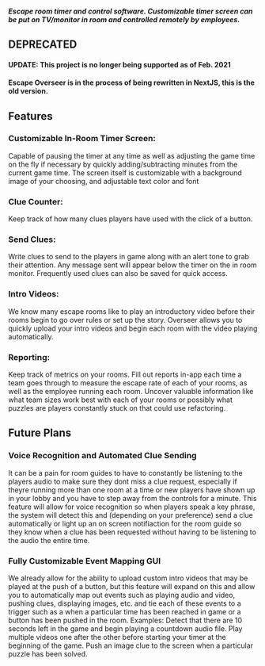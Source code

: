 ##### Escape room timer and control software. Customizable timer screen can be put on TV/monitor in room and controlled remotely by employees.

## DEPRECATED
#### UPDATE: This project is no longer being supported as of Feb. 2021
#### Escape Overseer is in the process of being rewritten in NextJS, this is the old version.

## Features
### Customizable In-Room Timer Screen: 
Capable of pausing the timer at any time as well as adjusting the game time on the fly if necessary by quickly adding/subtracting minutes from the current game time. The screen itself is customizable with a background image of your choosing, and adjustable text color and font 

### Clue Counter: 
Keep track of how many clues players have used with the click of a button.

### Send Clues: 
Write clues to send to the players in game along with an alert tone to grab their attention. Any message sent will appear below the timer on the in room monitor. Frequently used clues can also be saved for quick access.

### Intro Videos: 
We know many escape rooms like to play an introductory video before their rooms begin to go over rules or set up the story. Overseer allows you to quickly upload your intro videos and begin each room with the video playing automatically.

### Reporting: 
Keep track of metrics on your rooms. Fill out reports in-app each time a team goes through to measure the escape rate of each of your rooms, as well as the employee running each room. Uncover valuable information like what team sizes work best with each of your rooms or possibly what puzzles are players constantly stuck on that could use refactoring.

## Future Plans

### Voice Recognition and Automated Clue Sending
It can be a pain for room guides to have to constantly be listening to the players audio to make sure they dont miss a clue request, especially if theyre running more than one room at a time or new players have shown up in your lobby and you have to step away from the controls for a minute. This feature will allow for voice recognition so when players speak a key phrase, the system will detect this and (depending on your preference) send a clue automatically or light up an on screen notifiaction for the room guide so they know when a clue has been requested without having to be listening to the audio the entire time.

### Fully Customizable Event Mapping GUI
We already allow for the ability to upload custom intro videos that may be played at the push of a button, but this feature will expand on this and allow you to automatically map out events such as playing audio and video, pushing clues, displaying images, etc. and tie each of these events to a trigger such as a when a particular time has been reached in game or a button has been pushed in the room.
Examples:
Detect that there are 10 seconds left in the game and begin playing a countdown audio file.
Play multiple videos one after the other before starting your timer at the beginning of the game.
Push an image clue to the screen when a particular puzzle has been solved.
